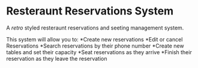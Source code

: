 # Resteraunt Reservations System
A *retro* styled resteraunt reservations and seeting management system. 

This system will allow you to:
*Create new reservations
*Edit or cancel Reservations
*Search reservations by their phone number
*Create new tables and set their capacity
*Seat reservations as they arrive 
*Finish their reservation as they leave the reservation

